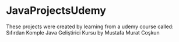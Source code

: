 # JavaProjectsUdemy
These projects were created by learning from a udemy course called: Sıfırdan Komple Java Geliştirici Kursu by Mustafa Murat Coşkun

